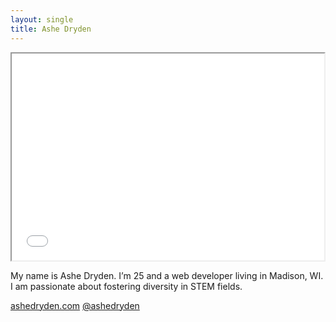 ```yaml
---
layout: single
title: Ashe Dryden
---
```


<iframe src="//player.vimeo.com/video/32277006" width="500" height="331" webkitallowfullscreen mozallowfullscreen allowfullscreen></iframe>

<i class="fa fa-quote-left fa-2x"></i> My name is Ashe Dryden. I’m 25 and a web developer living in Madison, WI. I am passionate about fostering diversity in STEM fields.

<a class="reference" href="http://ashedryden.com/"><i class="fa fa-home"></i> ashedryden.com</a> <a class="reference" href="http://www.twitter.com/ashedryden"><i class="fa fa-twitter"></i> @ashedryden</a>